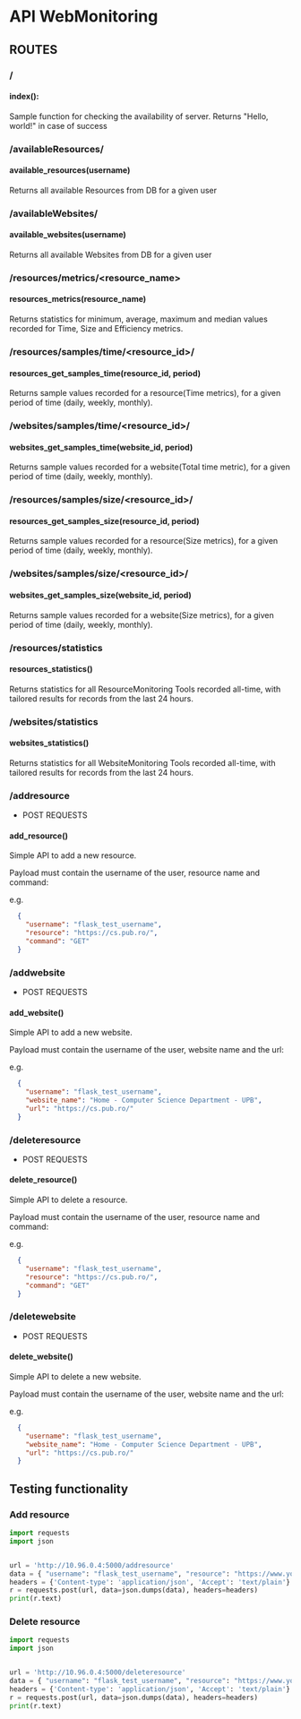 # API WebMonitoring
## ROUTES
### /
#### index():
Sample function for checking the availability of server. Returns "Hello, world!" in case of success

### /availableResources/<username>
#### available_resources(username)
Returns all available Resources from DB for a given user

### /availableWebsites/<username>
#### available_websites(username)
Returns all available Websites from DB for a given user

### /resources/metrics/<resource_name>
#### resources_metrics(resource_name)
Returns statistics for minimum, average, maximum and median values recorded for Time, Size and Efficiency metrics.

### /resources/samples/time/<resource_id>/<period>
#### resources_get_samples_time(resource_id, period)
Returns sample values recorded for a resource(Time metrics), for a given period of time (daily, weekly, monthly).

### /websites/samples/time/<resource_id>/<period>
#### websites_get_samples_time(website_id, period)
Returns sample values recorded for a website(Total time metric), for a given period of time (daily, weekly, monthly).

### /resources/samples/size/<resource_id>/<period>
#### resources_get_samples_size(resource_id, period)
Returns sample values recorded for a resource(Size metrics), for a given period of time (daily, weekly, monthly).

### /websites/samples/size/<resource_id>/<period>
#### websites_get_samples_size(website_id, period)
Returns sample values recorded for a website(Size metrics), for a given period of time (daily, weekly, monthly).


### /resources/statistics
#### resources_statistics()
Returns statistics for all ResourceMonitoring Tools recorded all-time, with tailored results for records from the last 24 hours.

### /websites/statistics
#### websites_statistics()
Returns statistics for all WebsiteMonitoring Tools recorded all-time, with tailored results for records from the last 24 hours.

### /addresource
- POST REQUESTS
#### add_resource()
Simple API to add a new resource.

Payload must contain the username of the user, resource name and command:

e.g.
```json
  {
    "username": "flask_test_username",
    "resource": "https://cs.pub.ro/",
    "command": "GET"
  }
```

### /addwebsite
- POST REQUESTS
#### add_website()
Simple API to add a new website.

Payload must contain the username of the user, website name and the url:

e.g.
```json
  {
    "username": "flask_test_username",
    "website_name": "Home - Computer Science Department - UPB",
    "url": "https://cs.pub.ro/"
  }
```


### /deleteresource
- POST REQUESTS
#### delete_resource()
Simple API to delete a resource.

Payload must contain the username of the user, resource name and command:

e.g.
```json
  {
    "username": "flask_test_username",
    "resource": "https://cs.pub.ro/",
    "command": "GET"
  }
```


### /deletewebsite
- POST REQUESTS
#### delete_website()
Simple API to delete a new website.

Payload must contain the username of the user, website name and the url:

e.g.
```json
  {
    "username": "flask_test_username",
    "website_name": "Home - Computer Science Department - UPB",
    "url": "https://cs.pub.ro/"
  }
```


## Testing functionality
### Add resource
```python
import requests
import json


url = 'http://10.96.0.4:5000/addresource'
data = { "username": "flask_test_username", "resource": "https://www.youtube.com/", "command": "GET" }
headers = {'Content-type': 'application/json', 'Accept': 'text/plain'}
r = requests.post(url, data=json.dumps(data), headers=headers)
print(r.text)
```


### Delete resource
```python
import requests
import json


url = 'http://10.96.0.4:5000/deleteresource'
data = { "username": "flask_test_username", "resource": "https://www.youtube.com/", "command": "GET" }
headers = {'Content-type': 'application/json', 'Accept': 'text/plain'}
r = requests.post(url, data=json.dumps(data), headers=headers)
print(r.text)
```
